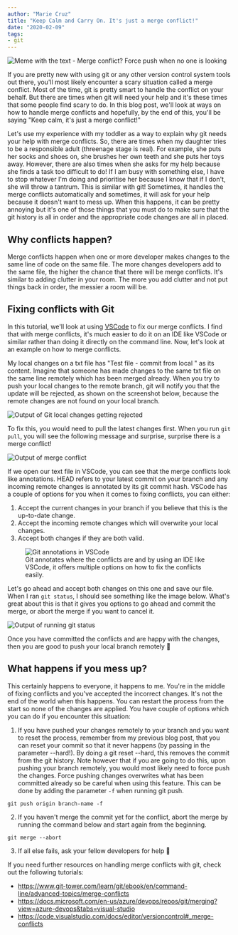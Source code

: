 ```yaml
---
author: "Marie Cruz"
title: "Keep Calm and Carry On. It's just a merge conflict!"
date: "2020-02-09"
tags:
- git
---
```


<img src="../../images/merge_conflict_meme.png" alt="Meme with the text - Merge conflict? Force push when no one is looking">

If you are pretty new with using git or any other version control system tools out there, you'll most likely encounter a scary situation called a merge conflict. Most of the time, git is pretty smart to handle the conflict on your behalf. But there are times when git will need your help and it's these times that some people find scary to do. In this blog post, we'll look at ways on  how to handle merge conflicts and hopefully, by the end of this, you'll be saying "Keep calm, it's just a merge conflict!"

Let's use my experience with my toddler as a way to explain why git needs your help with merge conflicts. So, there are times when my daughter tries to be a responsible adult (threenage stage is real). For example, she puts her socks and shoes on, she brushes her own teeth and she puts her toys away. However, there are also times when she asks for my help because she finds a task too difficult to do! If I am busy with something else, I have to stop whatever I'm doing and prioritise her because I know that if I don't, she will throw a tantrum. This is similar with git! Sometimes, it handles the merge conflicts automatically and sometimes, it will ask for your help because it doesn't want to mess up. When this happens, it can be pretty annoying but it's one of those things that you must do to make sure that the git history is all in order and the appropriate code changes are all in placed.

## Why conflicts happen?

Merge conflicts happen when one or more developer makes changes to the same line of code on the same file. The more changes developers add to the same file, the higher the chance that there will be merge conflicts. It's similar to adding clutter in your room. The more you add clutter and not put things back in order, the messier a room will be.

## Fixing conflicts with Git

In this tutorial, we'll look at using [VSCode](https://code.visualstudio.com/) to fix our merge conflicts. I find that with merge conflicts, it's much easier to do it on an IDE like VSCode or similar rather than doing it directly on the command line. Now, let's look at an example on how to merge conflicts.

My local changes on a txt file has "Test file - commit from local " as its content. Imagine that someone has made changes to the same txt file on the same line remotely which has been merged already. When you try to push your local changes to the remote branch, git will notify you that the update will be rejected, as shown on the screenshot below, because the remote changes are not found on your local branch. 

<img src="../../images/merge_conflict.png" alt="Output of Git local changes getting rejected">

To fix this, you would need to pull the latest changes first. When you run `git pull`, you will see the following message and surprise, surprise there is a merge conflict!

<img src="../../images/merge_conflict2.png" alt="Output of merge conflict">

If we open our text file in VSCode, you can see that the merge conflicts look like annotations. HEAD refers to your latest commit on your branch and any incoming remote changes is annotated by its git commit hash. VSCode has a couple of options for you when it comes to fixing conflicts, you can either:

1. Accept the current changes in your branch if you believe that this is the up-to-date change.
1. Accept the incoming remote changes which will overwrite your local changes.
1. Accept both changes if they are both valid.

<figure>
  <img src="../../images/vscode.png" alt="Git annotations in VSCode">
  <figcaption>Git annotates where the conflicts are and by using an IDE like VSCode, it offers multiple options on how to fix the conflicts easily.</figcaption>
</figure>

Let's go ahead and accept both changes on this one and save our file. When I ran `git status`, I should see something like the image below. What's great about this is that it gives you options to go ahead and commit the merge, or abort the merge if you want to cancel it.

<img src="../../images/git_status.png" alt="Output of running git status">

Once you have committed the conflicts and are happy with the changes, then you are good to push your local branch remotely 🎉

## What happens if you mess up?

This certainly happens to everyone, it happens to me. You're in the middle of fixing conflicts and you've accepted the incorrect changes. It's not the end of the world when this happens. You can restart the process from the start so none of the changes are applied. You have couple of options which you can do if you encounter this situation:

1. If you have pushed your changes remotely to your branch and you want to reset the process, remember from my previous blog post, that you can reset your commit so that it never happens (by passing in the parameter --hard!). By doing a git reset --hard, this removes the commit from the git history. Note however that if you are going to do this, upon pushing your branch remotely, you would most likely need to force push the changes. Force pushing changes overwrites what has been committed already so be careful when using this feature. This can be done by adding the parameter `-f` when running git push.

`git push origin branch-name -f`

2. If you haven't merge the commit yet for the conflict, abort the merge by running the command below and start again from the beginning.

`git merge --abort`

3. If all else fails, ask your fellow developers for help 🙂

If you need further resources on handling merge conflicts with git, check out the following tutorials:

- https://www.git-tower.com/learn/git/ebook/en/command-line/advanced-topics/merge-conflicts
- https://docs.microsoft.com/en-us/azure/devops/repos/git/merging?view=azure-devops&tabs=visual-studio
- https://code.visualstudio.com/docs/editor/versioncontrol#_merge-conflicts





